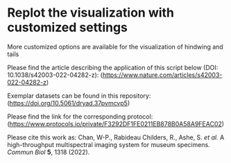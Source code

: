# Replot the visualization with customized settings
 More customized options are available for the visualization of hindwing and tails
 
Please find the article describing the application of this script below (DOI: 10.1038/s42003-022-04282-z):
(https://www.nature.com/articles/s42003-022-04282-z)

Exemplar datasets can be found in this repository:
(https://doi.org/10.5061/dryad.37pvmcvp5)

Please find the link for the corresponding protocol:
(https://www.protocols.io/private/F3292DF1FE0211EB878B0A58A9FEAC02)

Please cite this work as:
Chan, W-P., Rabideau Childers, R., Ashe, S. *et al.* A high-throughput multispectral imaging system for museum specimens. *Commun Biol* **5**, 1318 (2022).
